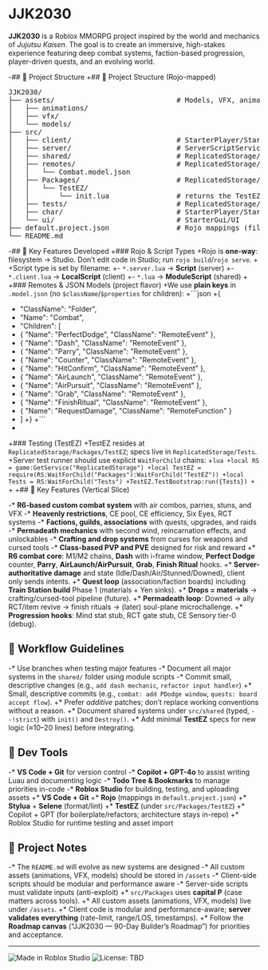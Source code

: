  # JJK2030
 
 **JJK2030** is a Roblox MMORPG project inspired by the world and mechanics of *Jujutsu Kaisen*. The goal is to create an immersive, high-stakes experience featuring deep combat systems, faction-based progression, player-driven quests, and an evolving world.
 
-## 🔧 Project Structure
+## 🔧 Project Structure (Rojo-mapped)
 
<pre>
JJK2030/
├── assets/                             # Models, VFX, animations (source files)
│   ├── animations/
│   ├── vfx/
│   └── models/
├── src/
│   ├── client/                         # StarterPlayer/StarterPlayerScripts  (LocalScripts)  *.client.lua
│   ├── server/                         # ServerScriptService/Server          (Scripts)       *.server.lua
│   ├── shared/                         # ReplicatedStorage/Shared            (ModuleScripts) *.lua
│   ├── remotes/                        # ReplicatedStorage/Remotes           (.model.json, plain keys)
│   │   └── Combat.model.json
│   ├── Packages/                       # ReplicatedStorage/Packages
│   │   └── TestEZ/
│   │       └── init.lua                # returns the TestEZ table
│   ├── tests/                          # ReplicatedStorage/Tests             (specs)
│   ├── char/                           # StarterPlayer/StarterCharacterScripts
│   └── ui/                             # StarterGui/UI
├── default.project.json                # Rojo mappings (filesystem → Studio)
└── README.md
</pre>



-## 🧠 Key Features Developed
+### Rojo & Script Types
+Rojo is **one-way**: filesystem → Studio. Don’t edit code in Studio; run `rojo build`/`rojo serve`.
+
+Script type is set by filename:
+- `*.server.lua` → **Script** (server)
+- `*.client.lua` → **LocalScript** (client)
+- `*.lua` → **ModuleScript** (shared)
+
+### Remotes & JSON Models (project flavor)
+We use **plain keys** in `.model.json` (no `$className`/`$properties` for children):
+```json
+{
+  "ClassName": "Folder",
+  "Name": "Combat",
+  "Children": [
+    { "Name": "PerfectDodge", "ClassName": "RemoteEvent" },
+    { "Name": "Dash", "ClassName": "RemoteEvent" },
+    { "Name": "Parry", "ClassName": "RemoteEvent" },
+    { "Name": "Counter", "ClassName": "RemoteEvent" },
+    { "Name": "HitConfirm", "ClassName": "RemoteEvent" },
+    { "Name": "AirLaunch", "ClassName": "RemoteEvent" },
+    { "Name": "AirPursuit", "ClassName": "RemoteEvent" },
+    { "Name": "Grab", "ClassName": "RemoteEvent" },
+    { "Name": "FinishRitual", "ClassName": "RemoteEvent" },
+    { "Name": "RequestDamage", "ClassName": "RemoteFunction" }
+  ]
+}
+```
+
+### Testing (TestEZ)
+TestEZ resides at `ReplicatedStorage/Packages/TestEZ`; specs live in `ReplicatedStorage/Tests`.
+Server test runner should use explicit `WaitForChild` chains:
+```lua
+local RS = game:GetService("ReplicatedStorage")
+local TestEZ = require(RS:WaitForChild("Packages"):WaitForChild("TestEZ"))
+local Tests = RS:WaitForChild("Tests")
+TestEZ.TestBootstrap:run({Tests})
+```
+
+## 🧠 Key Features (Vertical Slice)

-* **R6-based custom combat system** with air combos, parries, stuns, and VFX
-* **Heavenly restrictions**, CE pool, CE efficiency, Six Eyes, RCT systems
-* **Factions, guilds, associations** with quests, upgrades, and raids
-* **Permadeath mechanics** with second wind, reincarnation effects, and unlockables
-* **Crafting and drop systems** from curses for weapons and cursed tools
-* **Class-based PVP and PVE** designed for risk and reward
+* **R6 combat core**: M1/M2 chains, **Dash** with i-frame window, **Perfect Dodge** counter, **Parry**, **AirLaunch/AirPursuit**, **Grab**, **Finish Ritual** hooks.
+* **Server-authoritative damage** and state (Idle/Dash/Air/Stunned/Downed), client only sends intents.
+* **Quest loop** (association/faction boards) including **Train Station build** Phase 1 (materials + Yen sinks).
+* **Drops = materials** → crafting/cursed-tool pipeline (future).
+* **Permadeath loop**: Downed → ally RCT/item revive → finish rituals → (later) soul-plane microchallenge.
+* **Progression hooks**: Mind stat stub, RCT gate stub, CE Sensory tier-0 (debug).

## 🚀 Workflow Guidelines

-* Use branches when testing major features
-* Document all major systems in the `shared/` folder using module scripts
-* Commit small, descriptive changes (e.g., `add dash mechanic`, `refactor input handler`)
+* Small, descriptive commits (e.g., `combat: add PDodge window`, `quests: board accept flow`).
+* Prefer *additive* patches; don’t replace working conventions without a reason.
+* Document shared systems under `src/shared` (typed, `--!strict`) with `init()` and `Destroy()`.
+* Add minimal **TestEZ** specs for new logic (≈10–20 lines) before integrating.

## 🤖 Dev Tools

-* **VS Code + Git** for version control
-* **Copilot + GPT-4o** to assist writing Luau and documenting logic
-* **Todo Tree & Bookmarks** to manage priorities in-code
-* **Roblox Studio** for building, testing, and uploading assets
+* **VS Code + Git**
+* **Rojo** (mappings in `default.project.json`)
+* **Stylua** + **Selene** (format/lint)
+* **TestEZ** (under `src/Packages/TestEZ`)
+* Copilot + GPT (for boilerplate/refactors; architecture stays in-repo)
+* Roblox Studio for runtime testing and asset import

## 📌 Project Notes

-* The `README.md` will evolve as new systems are designed
-* All custom assets (animations, VFX, models) should be stored in `/assets`
-* Client-side scripts should be modular and performance aware
-* Server-side scripts must validate inputs (anti-exploit)
+* `src/Packages` uses **capital P** (case matters across tools).
+* All custom assets (animations, VFX, models) live under `/assets`.
+* Client code is modular and performance-aware; **server validates everything** (rate-limit, range/LOS, timestamps).
+* Follow the **Roadmap canvas** (“JJK2030 — 90-Day Builder’s Roadmap”) for priorities and acceptance.

---


![Made in Roblox Studio](https://img.shields.io/badge/Made%20With-Roblox%20Studio-brightgreen?style=flat-square)
![License: TBD](https://img.shields.io/badge/License-TBD-lightgrey?style=flat-square)
